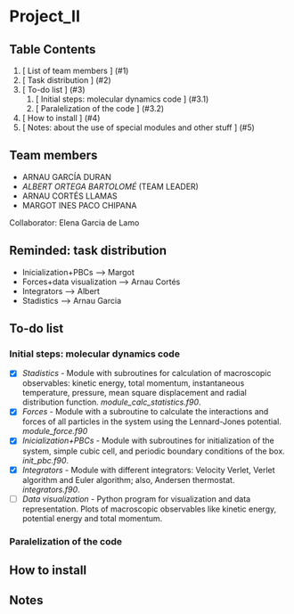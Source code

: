 # Project_II

## Table Contents

1. [ List of team members ] (#1)
2. [ Task distribution ] (#2)
3. [ To-do list ] (#3)
   1. [ Initial steps: molecular dynamics code ] (#3.1)
   2. [ Paralelization of the code ] (#3.2)
4. [ How to install ] (#4)
5. [ Notes: about the use of special modules and other stuff ] (#5)



## Team members <a name="1"></a>

* ARNAU GARCÍA DURAN
* *ALBERT ORTEGA BARTOLOMÉ* (TEAM LEADER)
* ARNAU CORTÉS LLAMAS
* MARGOT INES PACO CHIPANA

Collaborator: Elena Garcia de Lamo


## Reminded: task distribution <a name="2"></a>

* Inicialization+PBCs --> Margot
* Forces+data visualization --> Arnau Cortés
* Integrators --> Albert
* Stadistics --> Arnau Garcia


## To-do list <a name="3"></a>


### Initial steps: molecular dynamics code <a name="3.1"></a>
- [x] *Stadistics* - Module with subroutines for calculation of macroscopic observables: kinetic energy, total momentum, instantaneous temperature, pressure, mean square displacement and radial distribution function. *module_calc_statistics.f90*.
- [x] *Forces* - Module with a subroutine to calculate the interactions and forces of all particles in the system using the Lennard-Jones potential. *module_force.f90*
- [x] *Inicialization+PBCs* - Module with subroutines for initialization of the system, simple cubic cell, and periodic boundary conditions of the box. *init_pbc.f90*.
- [x] *Integrators* - Module with different integrators: Velocity Verlet, Verlet algorithm and Euler algorithm; also, Andersen thermostat. *integrators.f90*. 
- [ ] *Data visualization* - Python program for visualization and data representation. Plots of macroscopic observables like kinetic energy, potential energy and total momentum.

### Paralelization of the code <a name="3.2"></a>


## How to install <a name="4"></a>

## Notes <a name="5"></a>
